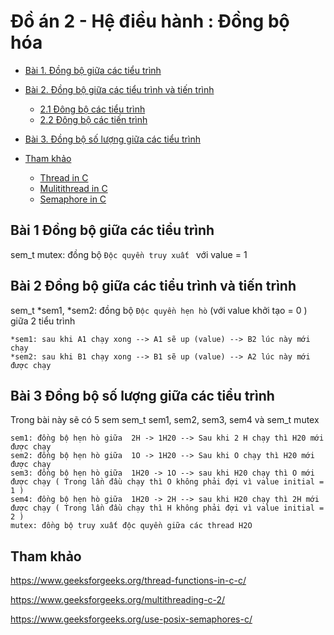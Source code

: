 # Đồ án 2 - Hệ điều hành : Đồng bộ hóa
- [Bài 1. Đồng bộ giữa các tiểu trình ](#bài-1-đồng-bộ-giữa-các-tiểu-trình)
- [Bài 2.  Đồng bộ giữa các tiểu trình và tiến trình](#bài-2-đồng-bộ-giữa-các-tiểu-trình-và-tiến-trình)

   - [2.1 Đông bộ các tiểu trình]()
   - [2.2 Đông bộ các tiến trình]()
- [Bài 3. Đồng bộ số lượng giữa các tiểu trình ](#bài-3-đồng-bộ-số-lượng-giữa-các-tiểu-trình)
- [Tham khảo](#tham-khảo) 
 
   - [Thread in C](https://www.geeksforgeeks.org/thread-functions-in-c-c/)
   - [Mulitithread in C](https://www.geeksforgeeks.org/multithreading-c-2/)
   - [Semaphore in C](https://www.geeksforgeeks.org/use-posix-semaphores-c/)


## Bài 1 Đồng bộ giữa các tiểu trình
sem_t mutex: đồng bộ `Độc quyền truy xuất ` với value = 1
## Bài 2 Đồng bộ giữa các tiểu trình và tiến trình
sem_t *sem1, *sem2: đồng bộ `Độc quyền hẹn hò` (với value khởi tạo = 0 ) giữa 2 tiểu trình
```
*sem1: sau khi A1 chạy xong --> A1 sẽ up (value) --> B2 lúc này mới chạy 
*sem2: sau khi B1 chạy xong --> B1 sẽ up (value) --> A2 lúc này mới được chạy
```
## Bài 3 Đồng bộ số lượng giữa các tiểu trình
Trong bài này sẽ có 5 sem
sem_t sem1, sem2, sem3, sem4 và sem_t mutex

```
sem1: đồng bộ hẹn hò giữa  2H -> 1H20 --> Sau khi 2 H chạy thì H20 mới được chạy
sem2: đồng bộ hẹn hò giữa  1O -> 1H20 --> Sau khi O chạy thì H20 mới được chạy
sem3: đồng bộ hẹn hò giữa  1H20 -> 1O --> sau khi H20 chạy thì O mới được chạy ( Trong lần đầu chạy thì O không phải đợi vì value initial = 1 )
sem4: đồng bộ hẹn hò giữa  1H20 -> 2H --> sau khi H20 chạy thì 2H mới được chạy ( Trong lần đầu chạy thì H không phải đợi vì value initial = 2 )
mutex: đồng bộ truy xuất độc quyền giữa các thread H2O 
```
## Tham khảo
https://www.geeksforgeeks.org/thread-functions-in-c-c/


https://www.geeksforgeeks.org/multithreading-c-2/


https://www.geeksforgeeks.org/use-posix-semaphores-c/
